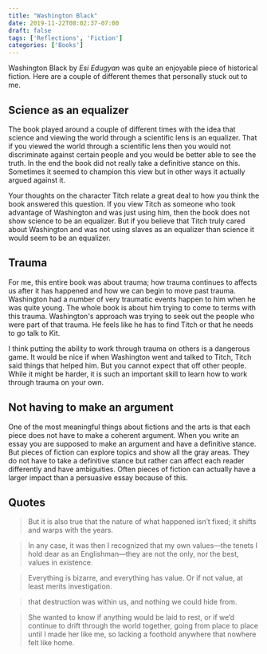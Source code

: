 ```yaml
---
title: "Washington Black"
date: 2019-11-22T08:02:37-07:00
draft: false
tags: ['Reflections', 'Fiction']
categories: ['Books']
---
```


Washington Black by *Esi Edugyan* was quite an enjoyable piece of historical fiction. Here are a couple of different themes that personally stuck out to me.

## Science as an equalizer

The book played around a couple of different times with the idea that science and viewing the world through a scientific lens is an equalizer. That if you viewed the world through a scientific lens then you would not discriminate against certain people and you would be better able to see the truth. In the end the book did not really take a definitive stance on this. Sometimes it seemed to champion this view but in other ways it actually argued against it.

Your thoughts on the character Titch relate a great deal to how you think the book answered this question. If you view Titch as someone who took advantage of Washington and was just using him, then the book does not show science to be an equalizer. But if you believe that Titch truly cared about Washington and was not using slaves as an equalizer than science it would seem to be an equalizer.


## Trauma

For me, this entire book was about trauma; how trauma continues to affects us after it has happened and how we can begin to move past trauma. Washington had a number of very traumatic events happen to him when he was quite young. The whole book is about him trying to come to terms with this trauma. Washington's approach was trying to seek out the people who were part of that trauma. He feels like he has to find Titch or that he needs to go talk to Kit.

I think putting the ability to work through trauma on others is a dangerous game. It would be nice if when Washington went and talked to Titch, Titch said things that helped him. But you cannot expect that off other people. While it might be harder, it is such an important skill to learn how to work through trauma on your own.

## Not having to make an argument

One of the most meaningful things about fictions and the arts is that each piece does not have to make a coherent argument. When you write an essay you are supposed to make an argument and have a definitive stance. But pieces of fiction can explore topics and show all the gray areas. They do not have to take a definitive stance but rather can affect each reader differently and have ambiguities. Often pieces of fiction can actually have a larger impact than a persuasive essay because of this.

## Quotes

> But it is also true that the nature of what happened isn’t fixed; it shifts and warps with the years.

<!-- -->

> In any case, it was then I recognized that my own values—the tenets I hold dear as an Englishman—they are not
the only, nor the best, values in existence.


<!-- -->

> Everything is bizarre, and everything has value. Or if not value, at least merits investigation.


<!-- -->

> that destruction was within us, and nothing we could hide from.


<!-- -->

> She wanted to know if anything would be laid to rest, or if we’d continue to drift through the world together,
going from place to place until I made her like me, so lacking a foothold anywhere that nowhere felt like home.

